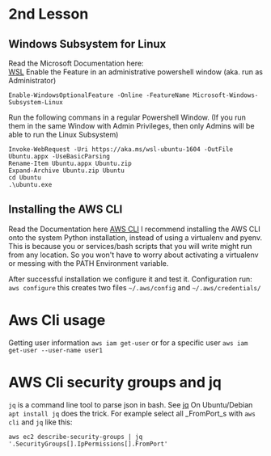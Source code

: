# 2nd Lesson
## Windows Subsystem for Linux 
Read the Microsoft Documentation here:  
[WSL](https://docs.microsoft.com/en-us/windows/wsl/install-win10)
Enable the Feature in an administrative powershell window (aka. run as Administrator)
```
Enable-WindowsOptionalFeature -Online -FeatureName Microsoft-Windows-Subsystem-Linux  
```
Run the following commans in a regular Powershell Window. (If you run them in the same Window
with Admin Privileges, then only Admins will be able to run the Linux Subsystem)
```
Invoke-WebRequest -Uri https://aka.ms/wsl-ubuntu-1604 -OutFile Ubuntu.appx -UseBasicParsing  
Rename-Item Ubuntu.appx Ubuntu.zip  
Expand-Archive Ubuntu.zip Ubuntu  
cd Ubuntu  
.\ubuntu.exe  
```



## Installing the AWS CLI
Read the Documentation here [AWS CLI](https://aws.amazon.com/cli/)
I recommend installing the AWS CLI onto the system Python installation, instead of using a 
virtualenv and pyenv. This is because you or services/bash scripts that you will write 
might run from any location. So you won't have to worry about activating a virtualenv or 
messing with the PATH Environment variable.

After successful installation we configure it and test it.
Configuration run: `aws configure` 
this creates two files  `~/.aws/config` and `~/.aws/credentials/`

# Aws Cli usage
Getting user information
`aws iam get-user`
or for a specific user
`aws iam get-user --user-name user1`

# AWS Cli security groups and jq
`jq` is a command line tool to parse json in bash. See [jq](https://stedolan.github.io/jq/)
On Ubuntu/Debian `apt install jq` does the trick.
For example select all _FromPort_s with `aws cli` and `jq` like this:
```
aws ec2 describe-security-groups | jq '.SecurityGroups[].IpPermissions[].FromPort'
```
